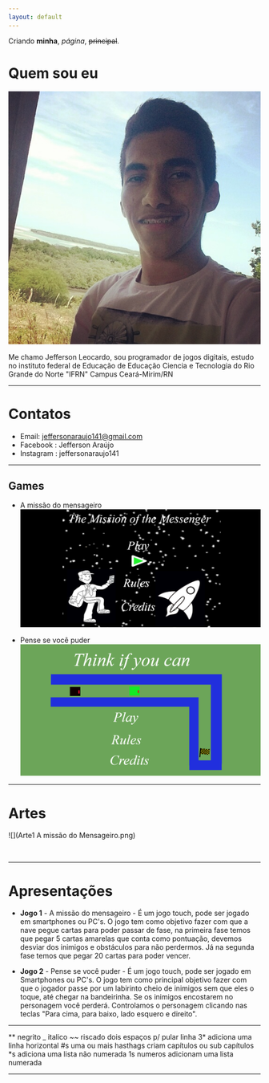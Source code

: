 ```yaml
---
layout: default
---
```


Criando **minha**, _página_, ~~principal~~.

# Quem sou eu
![IMAGEM](Jefferson.jpg)

Me chamo Jefferson Leocardo, sou programador de jogos digitais, estudo no instituto federal de Educação de Educação Ciencia e Tecnologia do Rio Grande do Norte "IFRN" Campus Ceará-Mirim/RN

***

# Contatos

* Email: jeffersonaraujo141@gmail.com
* Facebook : Jefferson Araújo
* Instagram : jeffersonaraujo141

***

## Games
* A missão do mensageiro
[![](Jogo2.png)](https://jefferson141.github.io/A%20miss%C3%A3o%20do%20Mensageiro/)

* Pense se você puder
[![](Jogo1.png)](https://jefferson141.github.io/Pense%20se%20voc%C3%AA%20puder/)

***

# Artes

![](Arte1 A missão do Mensageiro.png)

![]()

***

# Apresentações
* **Jogo 1** - A missão do mensageiro - É um jogo touch, pode ser jogado em smartphones ou PC's. O jogo tem como objetivo fazer com que a nave pegue cartas para poder passar de fase, na primeira fase temos que pegar 5 cartas amarelas que conta como pontuação, devemos desviar dos inimigos e obstáculos para não perdermos. Já na segunda fase temos que pegar 20 cartas para poder vencer.

* **Jogo 2** - Pense se você puder - É um jogo touch, pode ser jogado em Smartphones ou PC's. O jogo tem como principal objetivo fazer com que o jogador passe por um labirinto cheio de inimigos sem que eles o toque, até chegar na bandeirinha. Se os inimigos encostarem no personagem você perderá. Controlamos o personagem clicando nas teclas "Para cima, para baixo, lado esquero e direito".



* * *

** negrito
_ italico
~~ riscado
  dois espaços p/ pular linha
3* adiciona uma linha horizontal
#s uma ou mais hasthags criam capítulos ou sub capítulos
*s adiciona uma lista não numerada
1s numeros adicionam uma lista numerada

* * *




